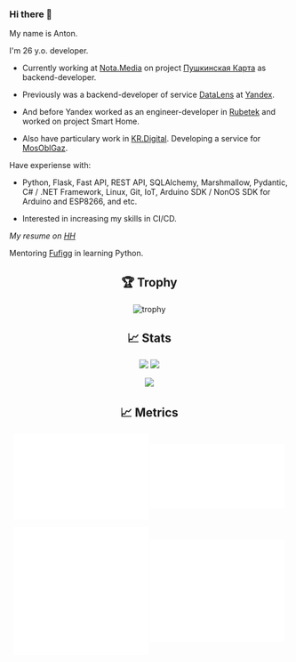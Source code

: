 ### Hi there 👋

My name is Anton.

I'm 26 y.o. developer.

* Currently working at [Nota.Media](https://nota.media/) on project [Пушкинская Карта](https://www.culture.ru/pushkinskaya-karta) as backend-developer.

* Previously was a backend-developer of service [DataLens](https://datalens.yandex.ru/) at [Yandex](https://yandex.ru/).

* And before Yandex worked as an engineer-developer in [Rubetek](https://rubetek.com/umnyj-dom-rubetek/) and worked on project Smart Home.

* Also have particulary work in [KR.Digital](https://kr.digital/). Developing a service for [MosOblGaz](https://mosoblgaz.ru/).


Have experiense with:

* Python, Flask, Fast API, REST API, SQLAlchemy, Marshmallow, Pydantic, C# / .NET Framework, Linux, Git, IoT, Arduino SDK / NonOS SDK for Arduino and ESP8266, and etc.

* Interested in increasing my skills in CI/CD.

_My resume on [HH](https://hh.ru/resume/026c4da3ff07ab5fdf0039ed1f39483049474b)_


Mentoring [Fufigg](https://github.com/Fufigg) in learning Python.

<!--
<h2 align="center"> 🔧 Skills </h2>

<p align="center">
  <img src="https://img.shields.io/badge/python-%23316192?style=for-the-badge&logo=python&logoColor=white" />
  <img src="https://img.shields.io/badge/C%23-%23316192.svg?style=for-the-badge&logo=csharp&logoColor=white" />
  <img src="https://img.shields.io/badge/flask-%23316192.svg?style=for-the-badge&logo=flask&logoColor=white" />
  <img src="https://img.shields.io/badge/git-%23316192.svg?style=for-the-badge&logo=git&logoColor=white" />
  <img src="https://img.shields.io/badge/linux-%23316192.svg?style=for-the-badge&logo=linux&logoColor=white"/>
  <img src="https://img.shields.io/badge/arduino-%23316192.svg?style=for-the-badge&logo=arduino&logoColor=white"/>
  <img src="https://img.shields.io/badge/postgres-%23316192.svg?style=for-the-badge&logo=postgresql&logoColor=white" />
  <img src="https://img.shields.io/badge/redis-%23DD0031.svg?style=for-the-badge&logo=redis&logoColor=white" />
  <img src="https://img.shields.io/badge/MongoDB-%234ea94b.svg?style=for-the-badge&logo=mongodb&logoColor=white" />
</p>
-->

<h2 align="center"> 🏆 Trophy </h2>

<p align="center">
  <img align="center" src="https://github-profile-trophy.vercel.app/?username=quantum-0&theme=juicyfresh&column=-1" alt="trophy" />
</p>

<h2 align="center"> 📈 Stats </h2>

<p align="center">
  <img src="https://github-profile-summary-cards.vercel.app/api/cards/stats?username=quantum-0&theme=solarized_dark" />
  <img src="https://github-profile-summary-cards.vercel.app/api/cards/most-commit-language?username=quantum-0&theme=solarized_dark" />
</p>
<p align="center">
  <img src="https://github-profile-summary-cards.vercel.app/api/cards/profile-details?username=quantum-0&theme=solarized_dark" />
</p>

<h2 align="center"> 📈 Metrics </h2>
<p align="center">
  <img align="center" src="https://github.com/Quantum-0/Quantum-0/blob/main/metrics.plugin.leetcode.svg" width="48%" alt="leetcode stats" />
  <img align="center" src="https://github.com/Quantum-0/Quantum-0/blob/main/metrics.plugin.wakatime.svg" width="48%" alt="wakatime stats" />
</p>
<p align="center">
  <img align="center" src="https://github.com/Quantum-0/Quantum-0/blob/main/metrics.plugin.lines.history.svg" width="48%" alt="lines stats" />
  <img align="center" src="https://github.com/Quantum-0/Quantum-0/blob/main/metrics.plugin.skyline.city.svg" width="48%" alt="city view" />
</p>

<!--
**Quantum-0/Quantum-0** is a ✨ _special_ ✨ repository because its `README.md` (this file) appears on your GitHub profile.

Here are some ideas to get you started:

- 🔭 I’m currently working on ...
- 🌱 I’m currently learning ...
- 👯 I’m looking to collaborate on ...
- 🤔 I’m looking for help with ...
- 💬 Ask me about ...
- 📫 How to reach me: ...
- 😄 Pronouns: ...
- ⚡ Fun fact: ...


<h2 align="center"> 📈 Wakatime Stats </h2>

<p align="center">
  <img align="center" src="https://wakatime.com/share/@7c9029ee-89d1-45a3-8197-cbf6c3bcaf78/b4122c89-e1ce-4153-bae0-62269111579b.png" alt="wakatime" />
</p>

<img align="center" src="https://github-readme-stats.vercel.app/api?username=quantum-0&show_icons=true&locale=en" alt="quantum-0" />
<p><img align="center" src="https://github-readme-stats.vercel.app/api/top-langs?username=quantum-0&show_icons=true&locale=en&layout=compact" alt="quantum-0" /></p>
-->
